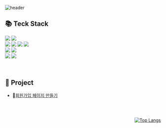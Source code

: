 ![header](https://capsule-render.vercel.app/api?type=waving&color=369cf0f3&height=250&section=header&text=MINJUNG'KIM&fontColor=f5f5f5&fontSize=90&animation=fadeIn&fontAlignY=38&desc=%20&descAlignY=62&descAlign=62)

## 📚 Teck Stack
  <img src="https://img.shields.io/badge/java-007396?style=flat-square&logo=java&logoColor=white"> </a>
  <img src="https://img.shields.io/badge/spring-6DB33F?style=flat-square&logo&logo=spring&logoColor=white"> </a><br>
    <img src="https://img.shields.io/badge/JavaScript-F7DF1E?style=flat-square&logo=JavaScript&logoColor=white"/></a>
    <img src="https://img.shields.io/badge/HTML-E34F26?style=flat-square&logo=HTML&logoColor=white"/></a>
    <img src="https://img.shields.io/badge/css-1572B6?style=flat-square&logo=css3&logoColor=white"></a>
    <img src="https://img.shields.io/badge/bootstrap-7952B3?style=flat-square&logo=bootstrap&logoColor=white"><br>
    <img src="https://img.shields.io/badge/MySQL-4479A1?style=flat-square&logo=MySQL&logoColor=white"/></a>
    <img src="https://img.shields.io/badge/firebase-FFCA28?style=flat-square&logo=firebase&logoColor=white"><br>
    <img src="https://img.shields.io/badge/github-181717?style=flat-square&logo=github&logoColor=white">
    <img src="https://img.shields.io/badge/git-F05032?style=flat-square&logo=git&logoColor=white"> <br>
    <br>
    <br>

 
## 📂 Project
* 📃[회원가입 페이지 만들기](https://github.com/alswjd094/member-registration-code)

<br>
<br>

<div align="right">

[![Top Langs](https://github-readme-stats.vercel.app/api/top-langs/?username=alswjd094&layout=compact)](https://github.com/alswjd094/github-readme-stats)
</div>
    
